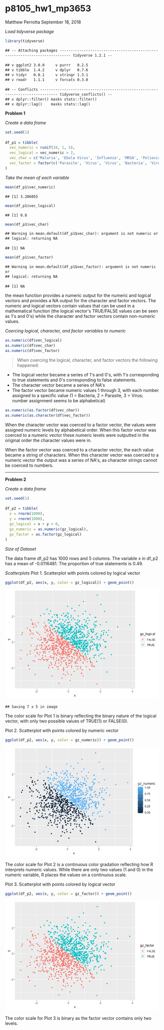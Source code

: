 p8105\_hw1\_mp3653
================
Matthew Perrotta
September 18, 2018

*Load tidyverse package*

``` r
library(tidyverse)
```

    ## -- Attaching packages --------------------------------------------------------------------------- tidyverse 1.2.1 --

    ## v ggplot2 3.0.0     v purrr   0.2.5
    ## v tibble  1.4.2     v dplyr   0.7.6
    ## v tidyr   0.8.1     v stringr 1.3.1
    ## v readr   1.1.1     v forcats 0.3.0

    ## -- Conflicts ------------------------------------------------------------------------------ tidyverse_conflicts() --
    ## x dplyr::filter() masks stats::filter()
    ## x dplyr::lag()    masks stats::lag()

**Problem 1**

*Create a data frame*

``` r
set.seed(1)

df_p1 = tibble(
  vec_numeric = runif(10, 1, 5),
  vec_logical = vec_numeric > 2,
  vec_char = c('Malaria', 'Ebola Virus', 'Influenza', 'MRSA', 'Poliovirus', 'Dengue', 'E. Coli', 'Measles', 'VZV', 'MERS'),
  vec_factor = factor(c('Parasite', 'Virus', 'Virus', 'Bacteria', 'Virus', 'Virus', 'Bacteria', 'Virus', 'Virus', 'Virus'))
)
```

*Take the mean of each variable*

``` r
mean(df_p1$vec_numeric)
```

    ## [1] 3.206055

``` r
mean(df_p1$vec_logical)
```

    ## [1] 0.8

``` r
mean(df_p1$vec_char)
```

    ## Warning in mean.default(df_p1$vec_char): argument is not numeric or
    ## logical: returning NA

    ## [1] NA

``` r
mean(df_p1$vec_factor)
```

    ## Warning in mean.default(df_p1$vec_factor): argument is not numeric or
    ## logical: returning NA

    ## [1] NA

the mean function provides a numeric output for the numeric and logical vectors and provides a NA output for the character and factor vectors. The numeric and logical vectors contain values that can be used in a mathematical function (the logical vector's TRUE/FALSE values can be seen as 1's and 0's) while the character and factor vectors contain non-numeric values.

*Coercing logical, character, and factor variables to numeric*

``` r
as.numeric(df$vec_logical)
as.numeric(df$vec_char)
as.numeric(df$vec_factor)
```

> When coercing the logical, character, and factor vectors the following happened:

-   The logical vector became a series of 1's and 0's, with 1's corresponding to true statements and 0's corresponding to false statements.
-   The character vector became a series of NA's
-   The factor vector became numeric values 1 through 3, with each number assigned to a specific value (1 = Bacteria, 2 = Parasite, 3 = Virus; number assignment seems to be alphabetical)

``` r
as.numeric(as.factor(df$vec_char))
as.numeric(as.character(df$vec_factor))
```

When the character vector was coerced to a factor vector, the values were assigned numeric levels by alphabetical order. When this factor vector was coerced to a numeric vector these numeric levels were outputted in the original order the character values were in.

When the factor vector was coerced to a character vector, the each value became a string of characters. When this character vector was coerced to a numeric vector the output was a series of NA's, as character strings cannot be coerced to numbers.

------------------------------------------------------------------------

**Problem 2**

*Create a data frame*

``` r
set.seed(1)

df_p2 = tibble(
  x = rnorm(1000),
  y = rnorm(1000),
  gz_logical = x + y > 0,
  gz_numeric = as.numeric(gz_logical),
  gz_factor = as.factor(gz_logical)
)
```

*Size of Dataset*

The data frame df\_p2 has 1000 rows and 5 columns. The variable x in df\_p2 has a mean of -0.0116481. The proportion of true statements is 0.49.

*Scatterplots* Plot 1. Scatterplot with points colored by logical vector

``` r
ggplot(df_p2, aes(x, y, color = gz_logical)) + geom_point()
```

![](p8105_hw1_mp3653_files/figure-markdown_github/unnamed-chunk-3-1.png)

    ## Saving 7 x 5 in image

The color scale for Plot 1 is binary reflecting the binary nature of the logical vector, with only two possible values of TRUE(1) or FALSE(0).

Plot 2. Scatterplot with points colored by numeric vector

``` r
ggplot(df_p2, aes(x, y, color = gz_numeric)) + geom_point()
```

![](p8105_hw1_mp3653_files/figure-markdown_github/unnamed-chunk-5-1.png)

The color scale for Plot 2 is a continuous color gradation reflecting how R interprets numeric values. While there are only two values (1 and 0) in the numeric variable, R places the values on a continuous scale.

Plot 3. Scatterplot with points colored by logical vector

``` r
ggplot(df_p2, aes(x, y, color = gz_factor)) + geom_point()
```

![](p8105_hw1_mp3653_files/figure-markdown_github/unnamed-chunk-6-1.png)

The color scale for Plot 3 is binary as the factor vector contains only two levels.

